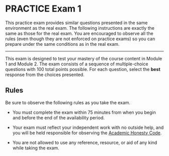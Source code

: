 # PRACTICE Exam 1

This practice exam provides similar questions presented in the same environment
as the real exam. The following instructions are exactly the same as those for
the real exam. You are encouraged to observe all the rules (even though they are
not enforced on practice exams) so you can prepare under the same conditions as
in the real exam.

--- 

This exam is designed to test your mastery of the course content in Module 1 and
Module 2. The exam consists of a sequence of multiple-choice questions with 100
total points possible. For each question, select the **best** response from the
choices presented.

## Rules

Be sure to observe the following rules as you take the exam.

- You must complete the exam within 75 minutes from when you begin and before
  the end of the availability period.

- Your exam must reflect your independent work with no outside help, and you
  will be held responsible for observing the [Academic Honesty
  Code](http://www.auburn.edu/academic/provost/academic-honesty/_assets/pdf/academic-honesty-code-20201028.pdf).

- You are not allowed to use any reference, resource, or aid of any kind while
  taking the exam.

